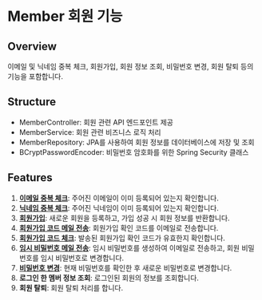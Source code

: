 # Member 회원 기능

## Overview
이메일 및 닉네임 중복 체크, 회원가입, 회원 정보 조회, 비밀번호 변경, 회원 탈퇴 등의 기능을 포함합니다.

## Structure
- MemberController: 회원 관련 API 엔드포인트 제공
- MemberService: 회원 관련 비즈니스 로직 처리
- MemberRepository: JPA를 사용하여 회원 정보를 데이터베이스에 저장 및 조회
- BCryptPasswordEncoder: 비밀번호 암호화를 위한 Spring Security 클래스

## Features
1. <a href="https://github.com/LuckyVickys/woosan-back/blob/main/Readme.assets/SignUp.md">**이메일 중복 체크**</a>: 주어진 이메일이 이미 등록되어 있는지 확인합니다.
2. <a href="https://github.com/LuckyVickys/woosan-back/blob/main/Readme.assets/SignUp.md">**닉네임 중복 체크**</a>: 주어진 닉네임이 이미 등록되어 있는지 확인합니다.
3. <a href="https://github.com/LuckyVickys/woosan-back/blob/main/Readme.assets/SignUp.md">**회원가입**</a>: 새로운 회원을 등록하고, 가입 성공 시 회원 정보를 반환합니다.
4. <a href="https://github.com/LuckyVickys/woosan-back/blob/main/Readme.assets/SignUp.md">**회원가입 코드 메일 전송**</a>: 회원가입 확인 코드를 이메일로 전송합니다.
5. <a href="https://github.com/LuckyVickys/woosan-back/blob/main/Readme.assets/SignUp.md">**회원가입 코드 체크**</a>: 발송된 회원가입 확인 코드가 유효한지 확인합니다.
6. <a href="https://github.com/LuckyVickys/woosan-back/blob/main/Readme.assets/UpdatePw.md">**임시 비밀번호 메일 전송**</a>: 임시 비밀번호를 생성하여 이메일로 전송하고, 회원 비밀번호를 임시 비밀번호로 변경합니다.
7. <a href="https://github.com/LuckyVickys/woosan-back/blob/main/Readme.assets/UpdatePw.md">**비밀번호 변경**</a>: 현재 비밀번호를 확인한 후 새로운 비밀번호로 변경합니다.
8. **로그인 한 멤버 정보 조회**: 로그인된 회원의 정보를 조회합니다.
9. **회원 탈퇴**: 회원 탈퇴 처리를 합니다.
